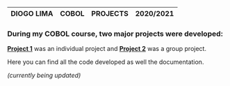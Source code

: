 | DIOGO LIMA | COBOL | PROJECTS | 2020/2021 |
| ------ | ------ | ------ | ------ |

### During my COBOL course, two major projects were developed:

[**Project 1**](https://www.google.com/) was an individual project and [**Project 2**](https://www.google.com/) was a group project.

Here you can find all the code developed as well the documentation.

*(currently being updated)*
